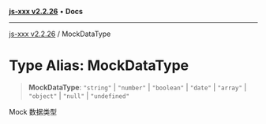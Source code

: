 [**js-xxx v2.2.26**](../README.md) • **Docs**

***

[js-xxx v2.2.26](../README.md) / MockDataType

# Type Alias: MockDataType

> **MockDataType**: `"string"` \| `"number"` \| `"boolean"` \| `"date"` \| `"array"` \| `"object"` \| `"null"` \| `"undefined"`

Mock 数据类型
